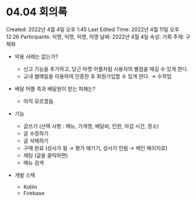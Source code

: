 # 04.04 회의록

Created: 2022년 4월 4일 오후 1:45
Last Edited Time: 2022년 4월 11일 오후 12:26
Participants: 익명, 익명, 익명, 익명
날짜: 2022년 4월 4일
속성: 기획
주제: 구체화

- 악용 사례는 없는가?
    - 신고 기능을 추가하고, 당근 마켓 어플처럼 사용자의 별점을 매길 수 있게 한다.
    - 교내 웹메일을 이용하여 인증한 후 회원가입할 수 있게 한다. → 수작업

- 배달 어플 측과 배달원이 받는 피해는?
    - 아직 모르겠음.

- 기능
    - 글쓰기 (선택 사항 : 메뉴, 가게명, 배달비, 인원, 마감 시간, 장소)
    - 글 수정하기
    - 글 삭제하기
    - 구매 완료 (성사가 됨 → 평가 매기기, 성사가 안됨 → 메인 페이지로)
    - 채팅 (글을 클릭하면)
    - 메뉴 검색
    
- 개발 스택
    - Kotlin
    - Firebase